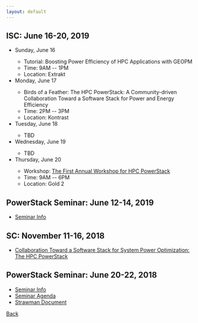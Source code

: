 ```yaml
---
layout: default
---
```


<h2>ISC: June 16-20, 2019</h2>

<ul>

<li>Sunday, June 16</li>
<ul>
<li>Tutorial: Boosting Power Efficiency of HPC Applications with GEOPM</li>
<li>Time: 9AM -- 1PM</li>
<li>Location: Extrakt</li>
</ul>

<li>Monday, June 17</li>
<ul>
<li>Birds of a Feather: The HPC PowerStack: A Community-driven Collaboration Toward a Software Stack for Power and Energy Efficiency</li>
<li>Time: 2PM -- 3PM</li>
<li>Location: Kontrast</li>
</ul>

<li>Tuesday, June 18</li>
<ul>
<li>TBD</li>
</ul>

<li>Wednesday, June 19</li>
<ul>
<li>TBD</li>
</ul>

<li>Thursday, June 20</li>
<ul>
<li>Workshop: <a href="https://hpcpowerstack.github.io/isc19.html">The First Annual Workshop for HPC PowerStack</a></li>
<li>Time: 9AM -- 6PM </li>
<li>Location: Gold 2 </li>
</ul>

</ul>

<h2>PowerStack Seminar: June 12-14, 2019</h2>
<ul>
<li><a href="https://hpcpowerstack.github.io/seminar.html">Seminar Info</a></li>
</ul>

<h2>SC: November 11-16, 2018</h2>
<ul>
<li><a href="https://sc18.supercomputing.org/presentation/?id=bof217&sess=sess450">Collaboration Toward a Software Stack for System Power Optimization: The HPC PowerStack</a></li>
</ul>

<h2>PowerStack Seminar: June 20-22, 2018</h2>
<ul>
<li><a href="https://hpcpowerstack.github.io/raitenhaslach.html">Seminar Info</a></li>
<li><a href="https://hpcpowerstack.github.io/agenda.html">Seminar Agenda</a></li>
<li><a href="https://powerstack.lrr.in.tum.de/strawman.pdf">Strawman Document</a></li>
</ul>


[Back](./)
